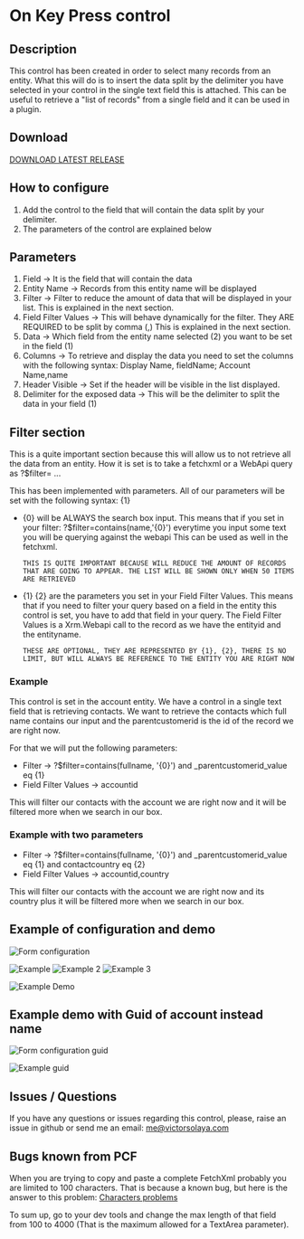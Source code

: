 # On Key Press control

## Description

This control has been created in order to select many records from an entity.
What this will do is to insert the data split by the delimiter you have selected in your control in the single text field this is attached.
This can be useful to retrieve a "list of records" from a single field and it can be used in a plugin.

## Download

[DOWNLOAD LATEST RELEASE](https://github.com/victorsolaya/Multiselect_Records_PCF/releases/latest)

## How to configure

1. Add the control to the field that will contain the data split by your delimiter.
2. The parameters of the control are explained below

## Parameters

1. Field -> It is the field that will contain the data
2. Entity Name -> Records from this entity name will be displayed
3. Filter -> Filter to reduce the amount of data that will be displayed in your list. This is explained in the next section.
4. Field Filter Values -> This will behave dynamically for the filter. They ARE REQUIRED to be split by comma (,) This is explained in the next section.
5. Data -> Which field from the entity name selected (2) you want to be set in the field (1)
6. Columns -> To retrieve and display the data you need to set the columns with the following syntax: Display Name, fieldName; Account Name,name
7. Header Visible -> Set if the header will be visible in the list displayed.
8. Delimiter for the exposed data -> This will be the delimiter to split the data in your field (1)

## Filter section

This is a quite important section because this will allow us to not retrieve all the data from an entity.
How it is set is to take a fetchxml or a WebApi query as ?$filter= ...

This has been implemented with parameters. All of our parameters will be set with the following syntax: {1}

- {0} will be ALWAYS the search box input.
This means that if you set in your filter: ?$filter=contains(name,'{0}') everytime you input some text you will be querying against the webapi
This can be used as well in the fetchxml.

      THIS IS QUITE IMPORTANT BECAUSE WILL REDUCE THE AMOUNT OF RECORDS THAT ARE GOING TO APPEAR. THE LIST WILL BE SHOWN ONLY WHEN 50 ITEMS ARE RETRIEVED

- {1} {2} are the parameters you set in your Field Filter Values.
This means that if you need to filter your query based on a field in the entity this control is set, you have to add that field in your query.
The Field Filter Values is a Xrm.Webapi call to the record as we have the entityid and the entityname.

      THESE ARE OPTIONAL, THEY ARE REPRESENTED BY {1}, {2}, THERE IS NO LIMIT, BUT WILL ALWAYS BE REFERENCE TO THE ENTITY YOU ARE RIGHT NOW

### Example

This control is set in the account entity.
We have a control in a single text field that is retrieving contacts.
We want to retrieve the contacts which full name contains our input and the parentcustomerid is the id of the record we are right now.

For that we will put the following parameters:
- Filter -> ?$filter=contains(fullname, '{0}') and _parentcustomerid_value eq {1}
- Field Filter Values -> accountid

This will filter our contacts with the account we are right now and it will be filtered more when we search in our box.

### Example with two parameters

- Filter -> ?$filter=contains(fullname, '{0}') and _parentcustomerid_value eq {1} and contactcountry eq {2}
- Field Filter Values -> accountid,country

This will filter our contacts with the account we are right now and its country plus it will be filtered more when we search in our box.

## Example of configuration and demo

![Form configuration](assets/configuration.png)

![Example](assets/example.png)
![Example 2](assets/example-2.png)
![Example 3](assets/example-3.png)

![Example Demo](assets/example-demo.gif)

## Example demo with Guid of account instead name

![Form configuration guid](assets/configuration-guid.png)

![Example guid](assets/example-demo-2.gif)

## Issues / Questions

If you have any questions or issues regarding this control, please, raise an issue in github or send me an email: me@victorsolaya.com

## Bugs known from PCF

When you are trying to copy and paste a complete FetchXml probably you are limited to 100 characters. That is because a known bug, but here is the answer to this problem:
[Characters problems](https://powerusers.microsoft.com/t5/Power-Apps-Pro-Dev-ISV/Problem-with-maximum-length-of-Input-parameters-which-are-of/m-p/289788/highlight/true#M231)

To sum up, go to your dev tools and change the max length of that field from 100 to 4000 (That is the maximum allowed for a TextArea parameter).

